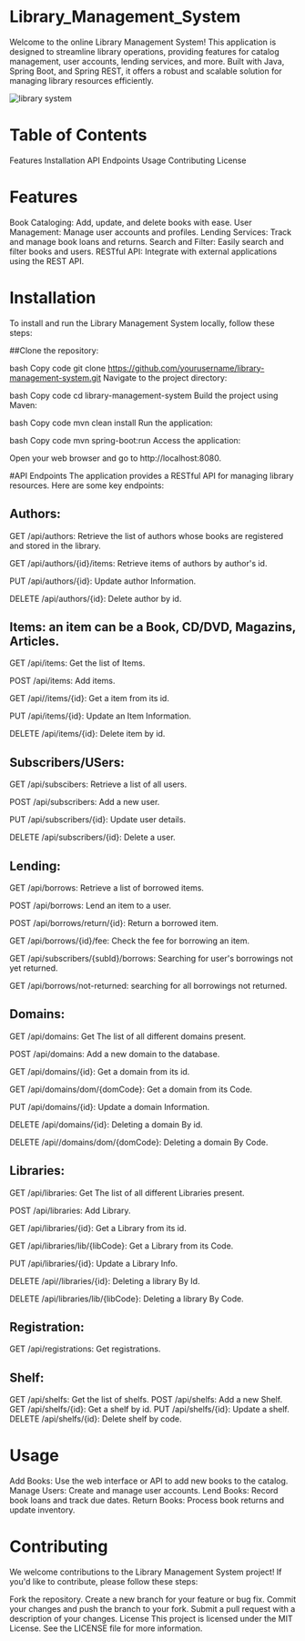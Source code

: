 # Library_Management_System
Welcome to the online Library Management System! This application is designed to streamline library operations, providing features for catalog management, user accounts, lending services, and more. Built with Java, Spring Boot, and Spring REST, it offers a robust and scalable solution for managing library resources efficiently.

![library system](https://github.com/user-attachments/assets/fb9d3b17-7ede-41ed-ab92-cc1e2e7f2b3f)

# Table of Contents
Features
Installation
API Endpoints
Usage
Contributing
License

# Features
Book Cataloging: Add, update, and delete books with ease.
User Management: Manage user accounts and profiles.
Lending Services: Track and manage book loans and returns.
Search and Filter: Easily search and filter books and users.
RESTful API: Integrate with external applications using the REST API.

# Installation
To install and run the Library Management System locally, follow these steps:

##Clone the repository:

bash
Copy code
git clone https://github.com/yourusername/library-management-system.git
Navigate to the project directory:

bash
Copy code
cd library-management-system
Build the project using Maven:

bash
Copy code
mvn clean install
Run the application:

bash
Copy code
mvn spring-boot:run
Access the application:

Open your web browser and go to http://localhost:8080.

#API Endpoints
The application provides a RESTful API for managing library resources. Here are some key endpoints:

## Authors:

GET /api/authors: Retrieve the list of authors whose books are registered and stored in the library.

GET /api/authors/{id}/items: Retrieve items of authors by author's id.

PUT /api/authors/{id}: Update author Information.

DELETE /api/authors/{id}: Delete author by id.

## Items: an item can be a Book, CD/DVD, Magazins, Articles.

GET /api/items: Get the list of Items.

POST /api/items: Add items.

GET /api//items/{id}: Get a item from its id.

PUT /api/items/{id}: Update an Item Information.

DELETE /api/items/{id}: Delete item by id.

## Subscribers/USers:

GET /api/subscibers: Retrieve a list of all users.

POST /api/subscribers: Add a new user.

PUT /api/subscribers/{id}: Update user details.

DELETE /api/subscribers/{id}: Delete a user.

## Lending:

GET /api/borrows: Retrieve a list of borrowed items.

POST /api/borrows: Lend an item to a user.

POST /api/borrows/return/{id}: Return a borrowed item.

GET /api/borrows/{id}/fee: Check the fee for borrowing an item.

GET /api/subscribers/{subId}/borrows: Searching for user's borrowings not yet returned.

GET /api/borrows/not-returned: searching for all borrowings not returned.

## Domains:

GET /api/domains: Get The list of all different domains present.

POST /api/domains: Add a new domain to the database.

GET /api/domains/{id}: Get a domain from its id.

GET /api/domains/dom/{domCode}: Get a domain from its Code.

PUT /api/domains/{id}: Update a domain Information.

DELETE /api/domains/{id}: Deleting a domain By id.

DELETE /api//domains/dom/{domCode}: Deleting a domain By Code.

## Libraries:

GET /api/libraries: Get The list of all different Libraries present.

POST /api/libraries: Add Library.

GET /api/libraries/{id}:  Get a Library from its id.

GET /api/libraries/lib/{libCode}: Get a Library from its Code.

PUT /api/libraries/{id}: Update a Library Info.

DELETE /api//libraries/{id}: Deleting a library By Id.

DELETE /api/libraries/lib/{libCode}: Deleting a library By Code.


## Registration:

GET /api/registrations: Get registrations.

## Shelf:

GET /api/shelfs:  Get the list of shelfs.
POST /api/shelfs: Add a new Shelf.
GET /api/shelfs/{id}: Get a shelf by id.
PUT /api/shelfs/{id}: Update a shelf.
DELETE /api/shelfs/{id}: Delete shelf by code. 


# Usage
Add Books: Use the web interface or API to add new books to the catalog.
Manage Users: Create and manage user accounts.
Lend Books: Record book loans and track due dates.
Return Books: Process book returns and update inventory.

# Contributing
We welcome contributions to the Library Management System project! If you'd like to contribute, please follow these steps:

Fork the repository.
Create a new branch for your feature or bug fix.
Commit your changes and push the branch to your fork.
Submit a pull request with a description of your changes.
License
This project is licensed under the MIT License. See the LICENSE file for more information.
